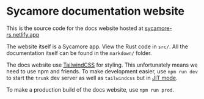 # Sycamore documentation website

This is the source code for the docs website hosted at [sycamore-rs.netlify.app](https://sycamore-rs.netlify.app)

The website itself is a Sycamore app. View the Rust code in `src/`. All the documentation itself can be found in the `markdown/` folder.

The docs website use [TailwindCSS](https://tailwindcss.com) for styling. This unfortunately means we need to use npm and friends. To make development easier, use `npm run dev` to start the `trunk` dev server as well as `tailwindcss` but in [JIT mode](https://tailwindcss.com/docs/just-in-time-mode).

To make a production build of the docs website, use `npm run prod`.
